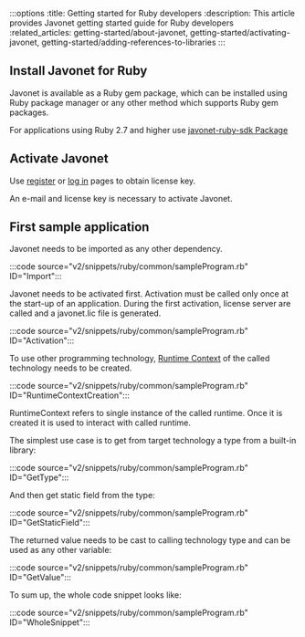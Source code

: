 :::options
:title: Getting started for Ruby developers
:description: This article provides Javonet getting started guide for Ruby developers
:related_articles: getting-started/about-javonet, getting-started/activating-javonet, getting-started/adding-references-to-libraries
:::

## Install Javonet for Ruby

Javonet is available as a Ruby gem package, which can be installed using Ruby package manager or any other method which supports Ruby gem packages.

For applications using Ruby 2.7 and higher use [javonet-ruby-sdk Package](https://rubygems.org/gems/javonet-ruby-sdk)  

## Activate Javonet

Use [register](https://my.javonet.com/signup/?type=free) or [log in](https://my.javonet.com/signin/) pages to obtain license key.

An e-mail and license key is necessary to activate Javonet.

## First sample application

Javonet needs to be imported as any other dependency.

:::code source="v2/snippets/ruby/common/sampleProgram.rb" ID="Import":::

Javonet needs to be activated first. Activation must be called only once at the start-up of an application. During the first activation, license server are called and a javonet.lic file is generated. 

:::code source="v2/snippets/ruby/common/sampleProgram.rb" ID="Activation":::

To use other programming technology, [Runtime Context](/guides/v2/foundations/runtime-context.md) of the called technology needs to be created.

:::code source="v2/snippets/ruby/common/sampleProgram.rb" ID="RuntimeContextCreation":::

RuntimeContext refers to single instance of the called runtime. Once it is created it is used to interact with called runtime.

The simplest use case is to get from target technology a type from a built-in library:

:::code source="v2/snippets/ruby/common/sampleProgram.rb" ID="GetType":::

And then get static field from the type:

:::code source="v2/snippets/ruby/common/sampleProgram.rb" ID="GetStaticField":::

The returned value needs to be cast to calling technology type and can be used as any other variable:

:::code source="v2/snippets/ruby/common/sampleProgram.rb" ID="GetValue":::

To sum up, the whole code snippet looks like:

:::code source="v2/snippets/ruby/common/sampleProgram.rb" ID="WholeSnippet":::



